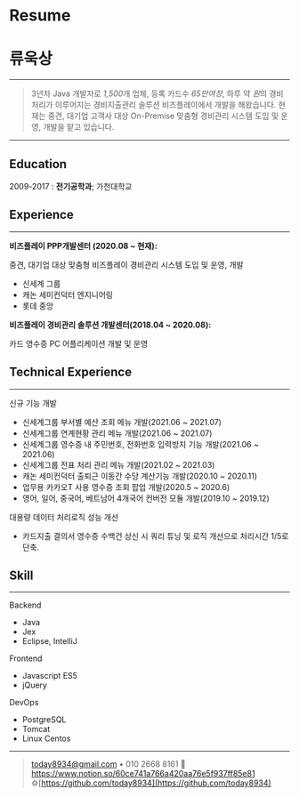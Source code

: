 # Resume

# 류욱상

---

> 3년차 Java 개발자로 *1,500*개 업체, 등록 카드수 *65만여장*, 하루 약 *원*의 경비처리가 이루어지는 경비지출관리 솔루션 비즈플레이에서 개발을 해왔습니다. 현재는 중견, 대기업 고객사 대상 On-Premise 맞춤형 경비관리 시스템 도입 및 운영, 개발을 맡고 있습니다.

---

## Education

2009-2017
:   **전기공학과**; 가천대학교

## Experience

---

**비즈플레이 PPP개발센터 (2020.08 ~ 현재):**

중견, 대기업 대상 맞춤형 비즈플레이 경비관리 시스템 도입 및 운영, 개발

- 신세계 그룹
- 캐논 세미컨덕터 엔지니어링
- 롯데 중앙 

**비즈플레이 경비관리 솔루션 개발센터(2018.04 ~ 2020.08):**

카드 영수증 PC 어플리케이션 개발 및 운영

## Technical Experience

---

신규 기능 개발

- 신세계그룹 부서별 예산 조회 메뉴 개발(2021.06 ~ 2021.07)
- 신세계그룹 연계현황 관리 메뉴 개발(2021.06 ~ 2021.07)
- 신세계그룹 영수증 내 주민번호, 전화번호 입력방지 기능 개발(2021.06 ~ 2021.06)
- 신세계그룹 전표 처리 관리 메뉴 개발(2021.02 ~ 2021.03)
- 캐논 세미컨덕터 출퇴근 이동간 수당 계산기능 개발(2020.10 ~ 2020.11)
- 업무용 카카오T 사용 영수증 조회 팝업 개발(2020.5 ~ 2020.6)
- 영어, 일어, 중국어, 베트남어 4개국어 컨버전 모듈 개발(2019.10 ~ 2019.12)

대용량 데이터 처리로직 성능 개선

- 카드지출 결의서 영수증 수백건 상신 시 쿼리 튜닝 및 로직 개선으로 처리시간 1/5로 단축.

## Skill

---

Backend

- Java
- Jex
- Eclipse, IntelliJ

Frontend

- Javascript ES5
- jQuery

DevOps

- PostgreSQL
- Tomcat
- Linux Centos

---

> today8934@gmail.com • 010 2668 8161
> 📃https://www.notion.so/60ce741a766a420aa76e5f937ff85e81
> ⚙[https://github.com/today8934](https://github.com/today8934)
